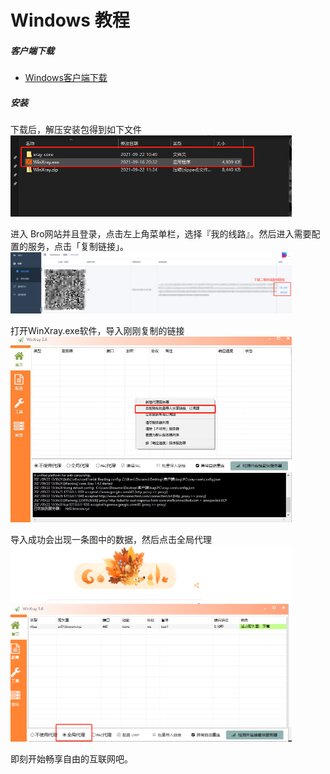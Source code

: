 # Windows 教程


##### 客户端下载
 - [Windows客户端下载](https://github.com/brossr/BroXray/raw/master/files/obfs_client/WinXray.zip)

##### 安装

下载后，解压安装包得到如下文件
<img src="./img/windows/win01.png"  width="450" alt="" />

进入 Bro网站并且登录，点击左上角菜单栏，选择『我的线路』。然后进入需要配置的服务，点击「复制链接」。
<img src="./img/mac/mac04.png"  width="450" alt="" />


打开WinXray.exe软件，导入刚刚复制的链接
<img src="./img/windows/win02.png"  width="450" alt="" />

导入成功会出现一条图中的数据，然后点击全局代理
<img src="./img/windows/win03.png"  width="450" alt="" />

即刻开始畅享自由的互联网吧。